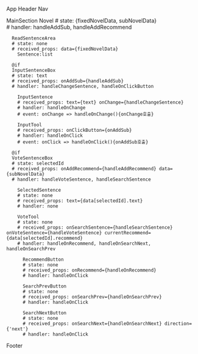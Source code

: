 App
  Header
    Nav
      
  MainSection 
    Novel 
    # state: {fixedNovelData, subNovelData}  
    # handler: handleAddSub, handleAddRecommend
    
      ReadSentenceArea
      # state: none
      # received_props: data={fixedNovelData}
        Sentence:list

      @if
      InputSentenceBox 
      # state: text 
      # received_props: onAddSub={handleAddSub}
      # handler: handleChangeSentence, handleOnClickButton

        InputSentence 
        # received_props: text={text} onChange={handleChangeSentence}
        # handler: handleOnChange
        # event: onChange => handleOnChange(){onChange호출}

        InputTool 
        # received_props: onClickButton={onAddSub} 
        # handler: handleOnClick
        # event: onClick => handleOnClick(){onAddSub호출}

      @if
      VoteSentenceBox 
      # state: selectedId
      # received_props: onAddRecommend={handleAddRecommend} data={subNovelData}
      # handler: handleVoteSentence, handleSearchSentence

        SelectedSentence 
        # state: none
        # received_props: text={data[selectedId].text}
        # handler: none

        VoteTool
        # state: none
        # received_props: onSearchSentence={handleSearchSentence} onVoteSentence={handleVoteSentence} currentRecommend={data[selectedId].recommend}
        # handler: handleOnRecommend, handleOnSearchNext, handleOnSearchPrev

          RecommendButton
          # state: none
          # received_props: onRecommend={handleOnRecommend}
          # handler: handleOnClick

          SearchPrevButton
          # state: none
          # received_props: onSearchPrev={handleOnSearchPrev} 
          # handler: handleOnClick

          SearchNextButton
          # state: none
          # received_props: onSearchNext={handleOnSearchNext} direction={'next'}
          # handler: handleOnClick

  Footer